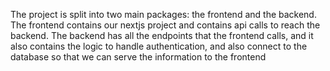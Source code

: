 The project is split into two main packages: the frontend and the backend. The frontend contains our nextjs project and contains api calls to reach the backend. The backend has all the endpoints that the frontend calls, and it also contains the logic to handle authentication, and also connect to the database so that we can serve the information to the frontend
